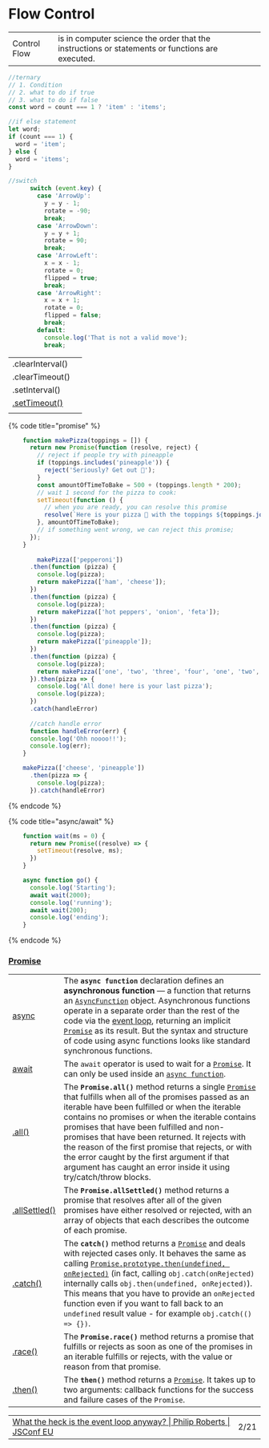 # Flow Control

|  |  |
| :--- | :--- |
| Control Flow | is in computer science the order that the instructions or statements or functions are executed. |

```javascript
//ternary
// 1. Condition
// 2. what to do if true
// 3. what to do if false
const word = count === 1 ? 'item' : 'items';

//if else statement
let word;
if (count === 1) {
  word = 'item';
} else {
  word = 'items';
}
```

```javascript
//switch
      switch (event.key) {
        case 'ArrowUp':
          y = y - 1;
          rotate = -90;
          break;
        case 'ArrowDown':
          y = y + 1;
          rotate = 90;
          break;
        case 'ArrowLeft':
          x = x - 1;
          rotate = 0;
          flipped = true;
          break;
        case 'ArrowRight':
          x = x + 1;
          rotate = 0;
          flipped = false;
          break;
        default:
          console.log('That is not a valid move');
          break;
```

|  |  |
| :--- | :--- |
| .clearInterval\(\) |  |
| .clearTimeout\(\) |  |
| .setInterval\(\) |  |
| [.setTimeout\(\)](https://developer.mozilla.org/en-US/docs/Web/API/WindowOrWorkerGlobalScope/setTimeout) |  |
|  |  |

{% code title="promise" %}
```javascript
    function makePizza(toppings = []) {
      return new Promise(function (resolve, reject) {
        // reject if people try with pineapple
        if (toppings.includes('pineapple')) {
          reject('Seriously? Get out 🍍');
        }
        const amountOfTimeToBake = 500 + (toppings.length * 200);
        // wait 1 second for the pizza to cook:
        setTimeout(function () {
          // when you are ready, you can resolve this promise
          resolve(`Here is your pizza 🍕 with the toppings ${toppings.join(' ')}`);
        }, amountOfTimeToBake);
        // if something went wrong, we can reject this promise;
      });
    }
    
        makePizza(['pepperoni'])
      .then(function (pizza) {
        console.log(pizza);
        return makePizza(['ham', 'cheese']);
      })
      .then(function (pizza) {
        console.log(pizza);
        return makePizza(['hot peppers', 'onion', 'feta']);
      })
      .then(function (pizza) {
        console.log(pizza);
        return makePizza(['pineapple']);
      })
      .then(function (pizza) {
        console.log(pizza);
        return makePizza(['one', 'two', 'three', 'four', 'one', 'two', 'three', 'four', 'one', 'two', 'three', 'four']);
      }).then(pizza => {
        console.log('All done! here is your last pizza');
        console.log(pizza);
      })
      .catch(handleError)
      
      //catch handle error
      function handleError(err) {
      console.log('Ohh noooo!!');
      console.log(err);
    }

    makePizza(['cheese', 'pineapple'])
      .then(pizza => {
        console.log(pizza);
      }).catch(handleError)
```
{% endcode %}

{% code title="async/await" %}
```javascript
    function wait(ms = 0) {
      return new Promise((resolve) => {
        setTimeout(resolve, ms);
      })
    }

    async function go() {
      console.log('Starting');
      await wait(2000);
      console.log('running');
      await wait(200);
      console.log('ending');
    }
```
{% endcode %}

### [Promise](https://developer.mozilla.org/en-US/docs/Web/JavaScript/Reference/Global_Objects/Promise)

|  |  |
| :--- | :--- |
| [async](https://developer.mozilla.org/en-US/docs/Web/JavaScript/Reference/Statements/async_function) | The **`async function`** declaration defines an **asynchronous function** — a function that returns an [`AsyncFunction`](https://developer.mozilla.org/en-US/docs/Web/JavaScript/Reference/Global_Objects/AsyncFunction) object. Asynchronous functions operate in a separate order than the rest of the code via the [event loop](https://developer.mozilla.org/en-US/docs/Web/JavaScript/EventLoop), returning an implicit [`Promise`](https://developer.mozilla.org/en-US/docs/Web/JavaScript/Reference/Global_Objects/Promise) as its result. But the syntax and structure of code using async functions looks like standard synchronous functions. |
| [await](https://developer.mozilla.org/en-US/docs/Web/JavaScript/Reference/Operators/await) | The `await` operator is used to wait for a [`Promise`](https://developer.mozilla.org/en-US/docs/Web/JavaScript/Reference/Global_Objects/Promise). It can only be used inside an [`async function`](https://developer.mozilla.org/en-US/docs/Web/JavaScript/Reference/Statements/async_function). |
| [.all\(\)](https://developer.mozilla.org/en-US/docs/Web/JavaScript/Reference/Global_Objects/Promise/all) | The **`Promise.all()`** method returns a single [`Promise`](https://developer.mozilla.org/en-US/docs/Web/JavaScript/Reference/Global_Objects/Promise) that fulfills when all of the promises passed as an iterable have been fulfilled or when the iterable contains no promises or when the iterable contains promises that have been fulfilled and non-promises that have been returned. It rejects with the reason of the first promise that rejects, or with the error caught by the first argument if that argument has caught an error inside it using try/catch/throw blocks. |
| [.allSettled\(\)](https://developer.mozilla.org/en-US/docs/Web/JavaScript/Reference/Global_Objects/Promise/allSettled) | The **`Promise.allSettled()`** method returns a promise that resolves after all of the given promises have either resolved or rejected, with an array of objects that each describes the outcome of each promise. |
| [.catch\(\)](https://developer.mozilla.org/en-US/docs/Web/JavaScript/Reference/Global_Objects/Promise/catch) | The **`catch()`** method returns a [`Promise`](https://developer.mozilla.org/en-US/docs/Web/JavaScript/Reference/Global_Objects/Promise) and deals with rejected cases only. It behaves the same as calling [`Promise.prototype.then(undefined, onRejected)`](https://developer.mozilla.org/en-US/docs/Web/JavaScript/Reference/Global_Objects/Promise/then) \(in fact, calling `obj.catch(onRejected)` internally calls `obj.then(undefined, onRejected)`\). This means that you have to provide an `onRejected` function even if you want to fall back to an `undefined` result value - for example `obj.catch(() => {})`. |
| [.race\(\)](https://developer.mozilla.org/en-US/docs/Web/JavaScript/Reference/Global_Objects/Promise/race) | The **`Promise.race()`** method returns a promise that fulfills or rejects as soon as one of the promises in an iterable fulfills or rejects, with the value or reason from that promise. |
| [.then\(\)](https://developer.mozilla.org/en-US/docs/Web/JavaScript/Reference/Global_Objects/Promise/then) | The **`then()`** method returns a [`Promise`](https://developer.mozilla.org/en-US/docs/Web/API/Promise). It takes up to two arguments: callback functions for the success and failure cases of the `Promise`. |

|  |  |
| :--- | :--- |
| [What the heck is the event loop anyway? \| Philip Roberts \| JSConf EU](https://www.youtube.com/watch?v=8aGhZQkoFbQ) | 2/21 |

